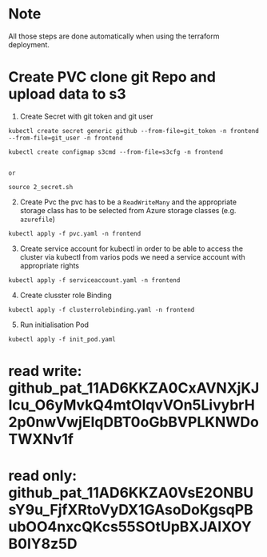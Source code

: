 # Note
All those steps are done automatically when using the terraform deployment. 
# Create PVC clone git Repo and upload data to s3

1. Create Secret with git token and git user

```
kubectl create secret generic github --from-file=git_token -n frontend --from-file=git_user -n frontend

kubectl create configmap s3cmd --from-file=s3cfg -n frontend


or

source 2_secret.sh

```

2. Create Pvc
   the pvc has to be a `ReadWriteMany` and the appropriate storage class has to be selected from Azure storage classes (e.g. `azurefile`)

```
kubectl apply -f pvc.yaml -n frontend
```

3. Create service account for kubectl
   in order to be able to access the cluster via kubectl from varios pods we need a service account with appropriate rights

```
kubectl apply -f serviceaccount.yaml -n frontend
```

4. Create clusster role Binding

```
kubectl apply -f clusterrolebinding.yaml -n frontend
```

5. Run initialisation Pod

```
kubectl apply -f init_pod.yaml
```

# read write: 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

# read only: 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
